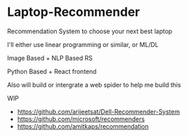 # Laptop-Recommender
Recommendation System to choose your next best laptop

I'll either use linear programming or similar, or ML/DL

Image Based + NLP Based RS 

Python Based + React frontend

Also will build or intergrate a web spider to help me build this

WIP
  
- https://github.com/arijeetsat/Dell-Recommender-System
- https://github.com/microsoft/recommenders
- https://github.com/amitkaps/recommendation
